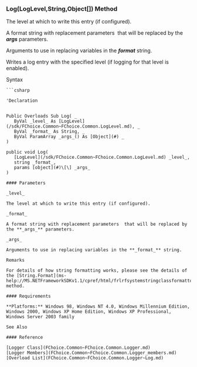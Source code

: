 ﻿### Log(LogLevel,String,Object\[\]) Method

The level at which to write this entry (if configured).

A format string with replacement parameters  that will be replaced by the **_args_** parameters.

Arguments to use in replacing variables in the **_format_** string.

Writes a log entry with the specified level (if logging for that level is enabled).

Syntax

```vbnet
```csharp

'Declaration
 

Public Overloads Sub Log( _
   ByVal _level_ As [LogLevel](/sdk/FChoice.Common~FChoice.Common.LogLevel.md), _
   ByVal _format_ As String, _
   ByVal ParamArray _args_() As [Object](#) _
) 

public void Log( 
   [LogLevel](/sdk/FChoice.Common~FChoice.Common.LogLevel.md) _level_,
   string _format_,
   params [object](#)\[\] _args_
)

#### Parameters

_level_

The level at which to write this entry (if configured).

_format_

A format string with replacement parameters  that will be replaced by the **_args_** parameters.

_args_

Arguments to use in replacing variables in the **_format_** string.

Remarks

For details of how string formatting works, please see the details of the [String.Format](ms-help://MS.NETFrameworkSDKv1.1/cpref/html/frlrfsystemstringclassformattopic.htm) method.

#### Requirements

**Platforms:** Windows 98, Windows NT 4.0, Windows Millennium Edition, Windows 2000, Windows XP Home Edition, Windows XP Professional, Windows Server 2003 family

See Also

#### Reference

[Logger Class](FChoice.Common~FChoice.Common.Logger.md)  
[Logger Members](FChoice.Common~FChoice.Common.Logger_members.md)  
[Overload List](FChoice.Common~FChoice.Common.Logger~Log.md)